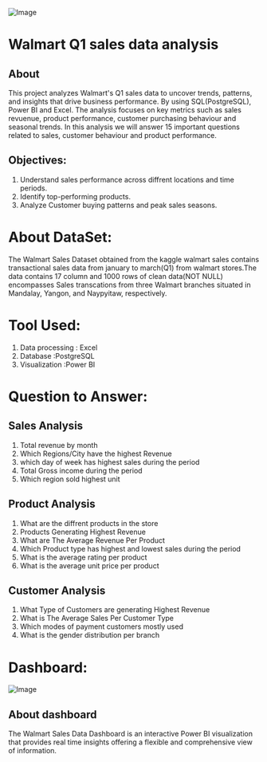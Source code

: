![Image](https://github.com/user-attachments/assets/ccd3fc94-cf74-47c0-9758-8d3cb472329b)
# Walmart Q1 sales data analysis
## About
This project analyzes Walmart's Q1 sales data to uncover trends, patterns, and insights that drive business performance. By using SQL(PostgreSQL), Power BI and Excel. The analysis focuses on key metrics such as sales revuenue, product performance, customer purchasing behaviour and seasonal trends.
In this analysis we will answer 15 important questions related to sales, customer behaviour and product performance.
## Objectives:
 1. Understand sales performance across diffrent locations and time periods.
 2. Identify top-performing products.
 3. Analyze Customer buying patterns and peak sales seasons.
# About DataSet:
The Walmart Sales Dataset obtained from the kaggle walmart sales contains transactional sales data from january to march(Q1) from walmart stores.The data contains 17 column and 1000 rows of clean data(NOT NULL) encompasses Sales transcations from three Walmart branches situated in Mandalay, Yangon, and Naypyitaw, respectively.
# Tool Used:
 1. Data processing     : Excel
 2. Database            :PostgreSQL
 3. Visualization        :Power BI
   
# Question to Answer:
## Sales Analysis
 1. Total revenue by month
 2. Which Regions/City have the highest Revenue
 3. which day of week has highest sales during the period
 4. Total Gross income during the period
 5. Which region sold highest unit
## Product Analysis
 1. What are the diffrent products in the store
 2. Products Generating Highest Revenue
 3. What are The Average Revenue Per Product
 4. Which Product type has highest and lowest sales during the period
 5. What is the average rating per product
 6. What is the average unit price per product
## Customer Analysis
 1. What Type of Customers are generating Highest Revenue
 2. What is The Average Sales Per Customer Type
 3. Which modes of payment customers mostly used
 4. What is the gender distribution per branch
# Dashboard:
![Image](https://github.com/user-attachments/assets/0d09dab7-7dfd-4572-af3a-58c4e444b2c3)
## About dashboard
The Walmart Sales Data Dashboard is an interactive Power BI visualization that provides real time insights offering a flexible and comprehensive view of information.










